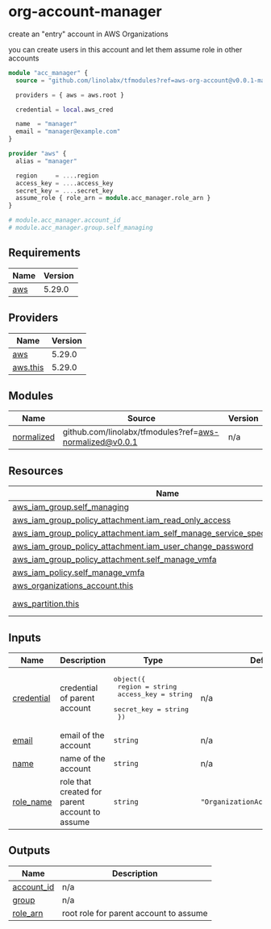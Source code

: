 # org-account-manager

create an "entry" account in AWS Organizations

you can create users in this account and let them assume role in other accounts

```terraform
module "acc_manager" {
  source = "github.com/linolabx/tfmodules?ref=aws-org-account@v0.0.1-manager"

  providers = { aws = aws.root }

  credential = local.aws_cred

  name  = "manager"
  email = "manager@example.com"
}

provider "aws" {
  alias = "manager"

  region     = ....region
  access_key = ....access_key
  secret_key = ....secret_key
  assume_role { role_arn = module.acc_manager.role_arn }
}

# module.acc_manager.account_id
# module.acc_manager.group.self_managing
```

## Requirements

| Name | Version |
|------|---------|
| <a name="requirement_aws"></a> [aws](#requirement\_aws) | 5.29.0 |

## Providers

| Name | Version |
|------|---------|
| <a name="provider_aws"></a> [aws](#provider\_aws) | 5.29.0 |
| <a name="provider_aws.this"></a> [aws.this](#provider\_aws.this) | 5.29.0 |

## Modules

| Name | Source | Version |
|------|--------|---------|
| <a name="module_normalized"></a> [normalized](#module\_normalized) | github.com/linolabx/tfmodules?ref=aws-normalized@v0.0.1 | n/a |

## Resources

| Name | Type |
|------|------|
| [aws_iam_group.self_managing](https://registry.terraform.io/providers/hashicorp/aws/5.29.0/docs/resources/iam_group) | resource |
| [aws_iam_group_policy_attachment.iam_read_only_access](https://registry.terraform.io/providers/hashicorp/aws/5.29.0/docs/resources/iam_group_policy_attachment) | resource |
| [aws_iam_group_policy_attachment.iam_self_manage_service_specific_credentials](https://registry.terraform.io/providers/hashicorp/aws/5.29.0/docs/resources/iam_group_policy_attachment) | resource |
| [aws_iam_group_policy_attachment.iam_user_change_password](https://registry.terraform.io/providers/hashicorp/aws/5.29.0/docs/resources/iam_group_policy_attachment) | resource |
| [aws_iam_group_policy_attachment.self_manage_vmfa](https://registry.terraform.io/providers/hashicorp/aws/5.29.0/docs/resources/iam_group_policy_attachment) | resource |
| [aws_iam_policy.self_manage_vmfa](https://registry.terraform.io/providers/hashicorp/aws/5.29.0/docs/resources/iam_policy) | resource |
| [aws_organizations_account.this](https://registry.terraform.io/providers/hashicorp/aws/5.29.0/docs/resources/organizations_account) | resource |
| [aws_partition.this](https://registry.terraform.io/providers/hashicorp/aws/5.29.0/docs/data-sources/partition) | data source |

## Inputs

| Name | Description | Type | Default | Required |
|------|-------------|------|---------|:--------:|
| <a name="input_credential"></a> [credential](#input\_credential) | credential of parent account | <pre>object({<br>    region     = string<br>    access_key = string<br>    secret_key = string<br>  })</pre> | n/a | yes |
| <a name="input_email"></a> [email](#input\_email) | email of the account | `string` | n/a | yes |
| <a name="input_name"></a> [name](#input\_name) | name of the account | `string` | n/a | yes |
| <a name="input_role_name"></a> [role\_name](#input\_role\_name) | role that created for parent account to assume | `string` | `"OrganizationAccountAccessRole"` | no |

## Outputs

| Name | Description |
|------|-------------|
| <a name="output_account_id"></a> [account\_id](#output\_account\_id) | n/a |
| <a name="output_group"></a> [group](#output\_group) | n/a |
| <a name="output_role_arn"></a> [role\_arn](#output\_role\_arn) | root role for parent account to assume |
